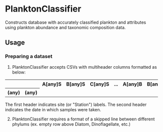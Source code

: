 # PlanktonClassifier
Constructs database with accurately classified plankton and attributes using plankton abundance and taxonomic composition data.

## Usage
### Preparing a dataset
1. PlanktonClassifier accepts CSVs with multiheader columns formatted as below:

<table>
  <tr>
    <th></th>
    <th></th>
    <th>A[any]S</th>
    <th>B[any]S</th>
    <th>C[any]S</th>
    <th>...</th>
    <th>A[any]B</th>
    <th>B[any]B</th>
    <th>C[any]B</th>
    <th>...</th>
  </tr>
  <tr>
    <th>(any)</th>
    <th>(any)</th>
    <td></td>
    <td></td>
    <td></td>
    <td></td>
    <td></td>
    <td></td>
    <td></td>
    <td></td>
  </tr>
</table>

The first header indicates site (or "Station") labels.
The second header indicates the date in which samples were taken.

2. PlanktonClassifier requires a format of a skipped line between different phylums (ex. empty row above Diatom, Dinoflagellate, etc.)
